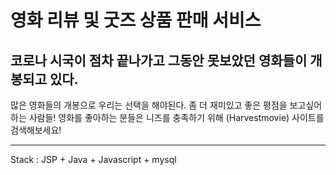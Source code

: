 # 영화 리뷰 및 굿즈 상품 판매 서비스

## 코로나 시국이 점차 끝나가고 그동안 못보았던 영화들이 개봉되고 있다. 
많은 영화들의 개봉으로 우리는 선택을 해야된다. 좀 더 재미있고 좋은 평점을 보고싶어하는 사람들!
영화를 좋아하는 분들은 니즈를  충족하기 위해 (Harvestmovie) 사이트를 검색해보세요!

<hr>

Stack : JSP + Java + Javascript + mysql
